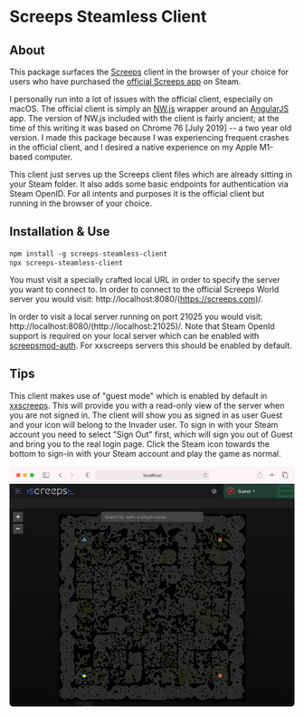 # Screeps Steamless Client

## About
This package surfaces the [Screeps](https://screeps.com/) client in the browser of your choice for
users who have purchased the [official Screeps
app](https://store.steampowered.com/app/464350/Screeps/) on Steam.

I personally run into a lot of issues with the official client, especially on macOS. The official
client is simply an [NW.js](https://nwjs.io/) wrapper around an [AngularJS](https://angularjs.org/)
app. The version of NW.js included with the client is fairly ancient; at the time of this writing it
was based on Chrome 76 [July 2019] -- a two year old version. I made this package because I was
experiencing frequent crashes in the official client, and I desired a native experience on my Apple
M1-based computer.

This client just serves up the Screeps client files which are already sitting in your Steam folder.
It also adds some basic endpoints for authentication via Steam OpenID. For all intents and purposes
it is the official client but running in the browser of your choice.


## Installation & Use
```
npm install -g screeps-steamless-client
npx screeps-steamless-client
```

You must visit a specially crafted local URL in order to specify the server you want to connect to.
In order to connect to the official Screeps World server you would visit:
http://localhost:8080/(https://screeps.com)/.

In order to visit a local server running on port 21025 you would visit:
http://localhost:8080/(http://localhost:21025)/. Note that Steam OpenId support is required on your
local server which can be enabled with
[screepsmod-auth](https://github.com/ScreepsMods/screepsmod-auth). For xxscreeps servers this should
be enabled by default.

## Tips
This client makes use of "guest mode" which is enabled by default in
[xxscreeps](https://github.com/laverdet/xxscreeps/). This will provide you with a read-only view of
the server when you are not signed in. The client will show you as signed in as user Guest and your
icon will belong to the Invader user. To sign in with your Steam account you need to select "Sign
Out" first, which will sign you out of Guest and bring you to the real login page. Click the Steam
icon towards the bottom to sign-in with your Steam account and play the game as normal.

![Safari Example](./docs/safari.png)
